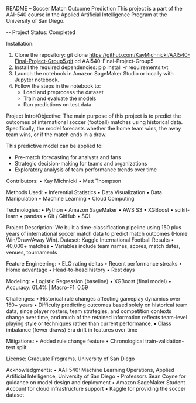 README – Soccer Match Outcome Prediction
This project is a part of the AAI-540 course in the Applied Artificial Intelligence Program at the University of San Diego. 

-- Project Status: Completed

Installation:
1. Clone the repository:
   git clone https://github.com/KayMichnicki/AAI540-Final-Project-Group5.git
   cd AAI540-Final-Project-Group5
2. Install the required dependencies:
   pip install -r requirements.txt
3. Launch the notebook in Amazon SageMaker Studio or locally with Jupyter notebook.
4. Follow the steps in the notebook to:
   - Load and preprocess the dataset
   - Train and evaluate the models
   - Run predictions on test data

Project Intro/Objective:
The main purpose of this project is to predict the outcomes of international soccer (football) matches using historical data. Specifically, the model forecasts whether the home team wins, the away team wins, or if the match ends in a draw.

This predictive model can be applied to:
- Pre-match forecasting for analysts and fans
- Strategic decision-making for teams and organizations
- Exploratory analysis of team performance trends over time

Contributors: 
•	Kay Michnicki
•	Matt Thompson

Methods Used:
•	Inferential Statistics
•	Data Visualization
•	Data Manipulation
•	Machine Learning
•	Cloud Computing 

Technologies:
•	Python
•	Amazon SageMaker
•	AWS S3
•	XGBoost
•	scikit-learn
•	pandas
•	Git / GitHub
•	SQL

Project Description:
We built a time-classification pipeline using 150 plus years of international soccer match data to predict match outcomes (Home Win/Draw/Away Win).
Dataset: Kaggle International Football Results
• 40,000+ matches
• Variables include team names, scores, match dates, venues, tournaments

Feature Engineering:
• ELO rating deltas
• Recent performance streaks
• Home advantage
• Head-to-head history
• Rest days

Modeling:
• Logistic Regression (baseline)
• XGBoost (final model)
• Accuracy: 61.4% | Macro-F1: 0.59

Challenges:
•	Historical rule changes affecting gameplay dynamics over 150+ years
•	Difficulty predicting outcomes based solely on historical team data, since player rosters, team strategies, and competition contexts change over time, and much of the retained information reflects team-level playing style or techniques rather than current performance.
•	Class imbalance (fewer draws)
Era drift in features over time

Mitigations:
•	Added rule change feature
•	Chronological train-validation-test split

License:
Graduate Programs, University of San Diego

Acknowledgments:
• AAI-540: Machine Learning Operations, Applied Artificial Intelligence, University of San Diego
• Professors Sean Coyne for guidance on model design and deployment
• Amazon SageMaker Student Account for cloud infrastructure support
• Kaggle for providing the soccer dataset
